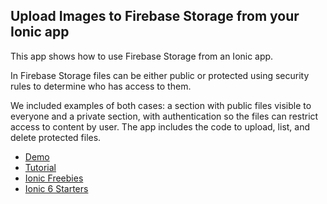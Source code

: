 ## Upload Images to Firebase Storage from your Ionic app

This app shows how to use Firebase Storage from an Ionic app.

In Firebase Storage files can be either public or protected using security rules to determine who has access to them.

We included examples of both cases: a section with public files visible to everyone and a private section, with authentication so the files can restrict access to content by user. The app includes the code to upload, list, and delete protected files.

- [Demo](https://storage-tutorial.web.app)
- [Tutorial](https://ionicframework.com/blog/building-an-ionic-app-with-protected-private-content/)
- [Ionic Freebies](https://ionicthemes.com/templates/category/freebies)
- [Ionic 6 Starters](https://ionicthemes.com/templates/ionic5-full-starter-app)
